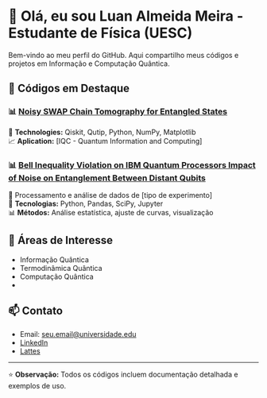 # 👋 Olá, eu sou Luan Almeida Meira - Estudante de Física (UESC)

Bem-vindo ao meu perfil do GitHub. Aqui compartilho meus códigos e projetos em Informação e Computação Quântica.

## 🔬 Códigos em Destaque

### 📊 [Noisy SWAP Chain Tomography for Entangled States](https://github.com/seuusuario/simulacao-fisica-1)  
🔧 **Technologies:** Qiskit, Qutip, Python, NumPy, Matplotlib  
📈 **Aplication:** [IQC - Quantum Information and Computing]

### 📊 [Bell Inequality Violation on IBM Quantum Processors Impact of Noise on Entanglement Between Distant Qubits](https://github.com/seuusuario/analise-dados-fisica)
📝 Processamento e análise de dados de [tipo de experimento]  
🔧 **Tecnologias:** Python, Pandas, SciPy, Jupyter  
📊 **Métodos:** Análise estatística, ajuste de curvas, visualização

## 🧮 Áreas de Interesse

- Informação Quântica 
- Termodinâmica Quântica
- Computação Quântica
- 
## 📫 Contato

- Email: seu.email@universidade.edu
- [LinkedIn](https://linkedin.com/in/seu-perfil)
- [Lattes](http://lattes.cnpq.br/seu-lattes)

---

⭐️ **Observação:** Todos os códigos incluem documentação detalhada e exemplos de uso.

